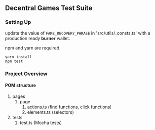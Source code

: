 ## Decentral Games Test Suite
### Setting Up

update the value of `FAKE_RECOVERY_PHRASE` in 'src/utils/_consts.ts' with a production ready **burner** wallet.


npm and yarn are required.
```shell
yarn install 
npm test
```

### Project Overview
#### POM structure
1. pages
    1. page
        1. actions.ts (find functions, click functions)
        2. elements.ts (selectors)
2. tests
    1. test.ts (Mocha tests)